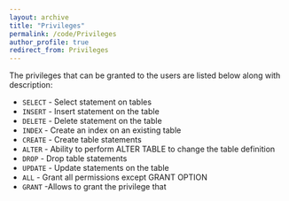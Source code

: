 ```yaml
---
layout: archive
title: "Privileges"
permalink: /code/Privileges
author_profile: true
redirect_from: Privileges
---
```


The privileges that can be granted to the users are listed below along with description:
- `SELECT` - Select statement on tables
- `INSERT` - Insert statement on the table
- `DELETE` - Delete statement on the table
- `INDEX` - Create an index on an existing table
- `CREATE` - Create table statements
- `ALTER` - Ability to perform ALTER TABLE to change the table definition
- `DROP` - Drop table statements
- `UPDATE` - Update statements on the table
- `ALL` - Grant all permissions except GRANT OPTION
- `GRANT` -Allows to grant the privilege that